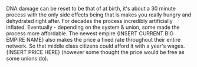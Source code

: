 
DNA damage can be reset to be that of at birth, it's about a 30 minute process with the only side effects being that is makes you really hungry and dehydrated right after. For decades the process incredibly artificially inflated. Eventually - depending on the system & union, some made the process more affordable. The newest empire {INSERT CURRENT BIG EMPIRE NAME} also makes the price a fixed rate throughout their entire network. So that middle class citizens could afford it with a year's wages. {INSERT PRICE HERE} (however some thought the price would be free as some unions do).
